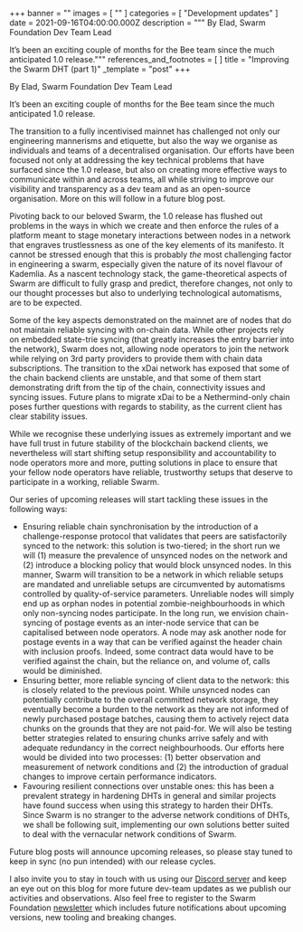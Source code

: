 +++
banner = ""
images = [ "" ]
categories = [ "Development updates" ]
date = 2021-09-16T04:00:00.000Z
description = """
By Elad, Swarm Foundation Dev Team Lead

It’s been an exciting couple of months for the Bee team since the much anticipated 1.0 release."""
references_and_footnotes = [ ]
title = "Improving the Swarm DHT (part 1)"
_template = "post"
+++

By Elad, Swarm Foundation Dev Team Lead

It’s been an exciting couple of months for the Bee team since the much anticipated 1.0 release.

The transition to a fully incentivised mainnet has challenged not only our engineering mannerisms and etiquette, but also the way we organise as individuals and teams of a decentralised organisation. Our efforts have been focused not only at addressing the key technical problems that have surfaced since the 1.0 release, but also on creating more effective ways to communicate within and across teams, all while striving to improve our visibility and transparency as a dev team and as an open-source organisation. More on this will follow in a future blog post.

Pivoting back to our beloved Swarm, the 1.0 release has flushed out problems in the ways in which we create and then enforce the rules of a platform meant to stage monetary interactions between nodes in a network that engraves trustlessness as one of the key elements of its manifesto. It cannot be stressed enough that this is probably _the_ most challenging factor in engineering a swarm, especially given the nature of its novel flavour of Kademlia. As a nascent technology stack, the game-theoretical aspects of Swarm are difficult to fully grasp and predict, therefore changes, not only to our thought processes but also to underlying technological automatisms, are to be expected.

Some of the key aspects demonstrated on the mainnet are of nodes that do not maintain reliable syncing with on-chain data. While other projects rely on embedded state-trie syncing (that greatly increases the entry barrier into the network), Swarm does not, allowing node operators to join the network while relying on 3rd party providers to provide them with chain data subscriptions. The transition to the xDai network has exposed that some of the chain backend clients are unstable, and that some of them start demonstrating drift from the tip of the chain, connectivity issues and syncing issues. Future plans to migrate xDai to be a Nethermind-only chain poses further questions with regards to stability, as the current client has clear stability issues.

While we recognise these underlying issues as extremely important and we have full trust in future stability of the blockchain backend clients, we nevertheless will start shifting setup responsibility and accountability to node operators more and more, putting solutions in place to ensure that your fellow node operators have reliable, trustworthy setups that deserve to participate in a working, reliable Swarm.

Our series of upcoming releases will start tackling these issues in the following ways:

- Ensuring reliable chain synchronisation by the introduction of a challenge-response protocol that validates that peers are satisfactorily synced to the network: this solution is two-tiered; in the short run we will (1) measure the prevalence of unsynced nodes on the network and (2) introduce a blocking policy that would block unsynced nodes. In this manner, Swarm will transition to be a network in which reliable setups are mandated and unreliable setups are circumvented by automatisms controlled by quality-of-service parameters. Unreliable nodes will simply end up as orphan nodes in potential zombie-neighbourhoods in which only non-syncing nodes participate. In the long run, we envision chain-syncing of postage events as an inter-node service that can be capitalised between node operators. A node may ask another node for postage events in a way that can be verified against the header chain with inclusion proofs. Indeed, some contract data would have to be verified against the chain, but the reliance on, and volume of, calls would be diminished.
- Ensuring better, more reliable syncing of client data to the network: this is closely related to the previous point. While unsynced nodes can potentially contribute to the overall committed network storage, they eventually become a burden to the network as they are not informed of newly purchased postage batches, causing them to actively reject data chunks on the grounds that they are not paid-for. We will also be testing better strategies related to ensuring chunks arrive safely and with adequate redundancy in the correct neighbourhoods. Our efforts here would be divided into two processes: (1) better observation and measurement of network conditions and (2) the introduction of gradual changes to improve certain performance indicators.
- Favouring resilient connections over unstable ones: this has been a prevalent strategy in hardening DHTs in general and similar projects have found success when using this strategy to harden their DHTs. Since Swarm is no stranger to the adverse network conditions of DHTs, we shall be following suit, implementing our own solutions better suited to deal with the vernacular network conditions of Swarm.

Future blog posts will announce upcoming releases, so please stay tuned to keep in sync (no pun intended) with our release cycles.

I also invite you to stay in touch with us using our [Discord server](https://discord.gg/wdghaQsGq5) and keep an eye out on this blog for more future dev-team updates as we publish our activities and observations. Also feel free to register to the Swarm Foundation [newsletter](https://www.ethswarm.org/newsletter.html) which includes future notifications about upcoming versions, new tooling and breaking changes.
